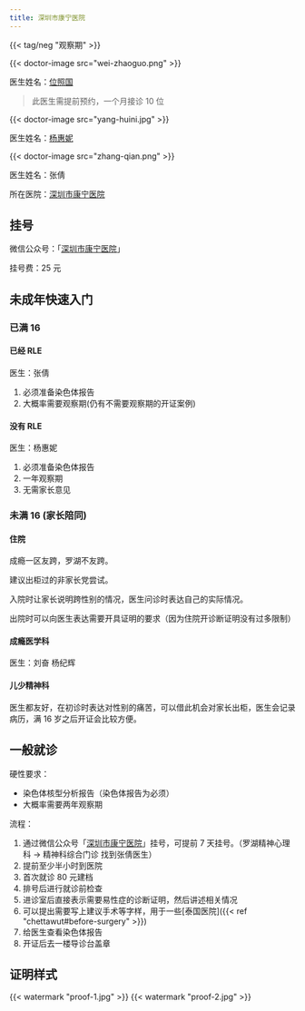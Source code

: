 ```yaml
---
title: 深圳市康宁医院
---
```


{{< tag/neg "观察期" >}}

{{< doctor-image src="wei-zhaoguo.png" >}}

医生姓名：[位照国](https://www.haodf.com/doctor/697566086.html)
> 此医生需提前预约，一个月接诊 10 位

{{< doctor-image src="yang-huini.jpg" >}}

医生姓名：[杨惠妮](https://www.haodf.com/doctor/6964354469.html)

{{< doctor-image src="zhang-qian.png" >}}

医生姓名：张倩

所在医院：[深圳市康宁医院](https://amap.com/place/B02F37VEIG)

## 挂号

微信公众号：「[深圳市康宁医院](weixin://SZ-KNYY)」

挂号费：25 元

## 未成年快速入门

### 已满 16

#### 已经 RLE

医生：张倩

1. 必须准备染色体报告
1. 大概率需要观察期(仍有不需要观察期的开证案例)

#### 没有 RLE

医生：杨惠妮

1. 必须准备染色体报告
1. 一年观察期
1. 无需家长意见

### 未满 16 (家长陪同)

#### 住院

成瘾一区友跨，罗湖不友跨。

建议出柜过的非家长党尝试。

入院时让家长说明跨性别的情况，医生问诊时表达自己的实际情况。

出院时可以向医生表达需要开具证明的要求（因为住院开诊断证明没有过多限制）

#### 成瘾医学科

医生：刘奋 杨纪辉

#### 儿少精神科

医生都友好，在初诊时表达对性别的痛苦，可以借此机会对家长出柜，医生会记录病历，满 16 岁之后开证会比较方便。

## 一般就诊

硬性要求：

- 染色体核型分析报告（染色体报告为必须）
- 大概率需要两年观察期

流程：

1. 通过微信公众号「[深圳市康宁医院](weixin://SZ-KNYY)」挂号，可提前 7 天挂号。（罗湖精神心理科 -> 精神科综合门诊 找到张倩医生）
1. 提前至少半小时到医院
1. 首次就诊 80 元建档
1. 排号后进行就诊前检查
1. 进诊室后直接表示需要易性症的诊断证明，然后讲述相关情况
1. 可以提出需要写上建议手术等字样，用于一些[泰国医院]({{< ref "chettawut#before-surgery" >}})
1. 给医生查看染色体报告
1. 开证后去一楼导诊台盖章

## 证明样式

{{< watermark "proof-1.jpg" >}}
{{< watermark "proof-2.jpg" >}}
